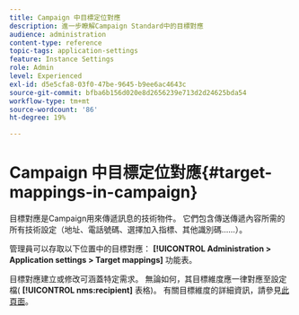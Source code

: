 ```yaml
---
title: Campaign 中目標定位對應
description: 進一步瞭解Campaign Standard中的目標對應
audience: administration
content-type: reference
topic-tags: application-settings
feature: Instance Settings
role: Admin
level: Experienced
exl-id: d5e5cfa8-03f0-47be-9645-b9ee6ac4643c
source-git-commit: bfba6b156d020e8d2656239e713d2d24625bda54
workflow-type: tm+mt
source-wordcount: '86'
ht-degree: 19%

---
```


# Campaign 中目標定位對應{#target-mappings-in-campaign}

目標對應是Campaign用來傳遞訊息的技術物件。 它們包含傳送傳遞內容所需的所有技術設定（地址、電話號碼、選擇加入指標、其他識別碼……）。

管理員可以存取以下位置中的目標對應： **[!UICONTROL Administration > Application settings > Target mappings]** 功能表。

目標對應建立或修改可涵蓋特定需求。 無論如何，其目標維度應一律對應至設定檔( **[!UICONTROL nms:recipient]** 表格)。 有關目標維度的詳細資訊，請參見[此頁面](../../automating/using/query.md#targeting-dimensions-and-resources)。
